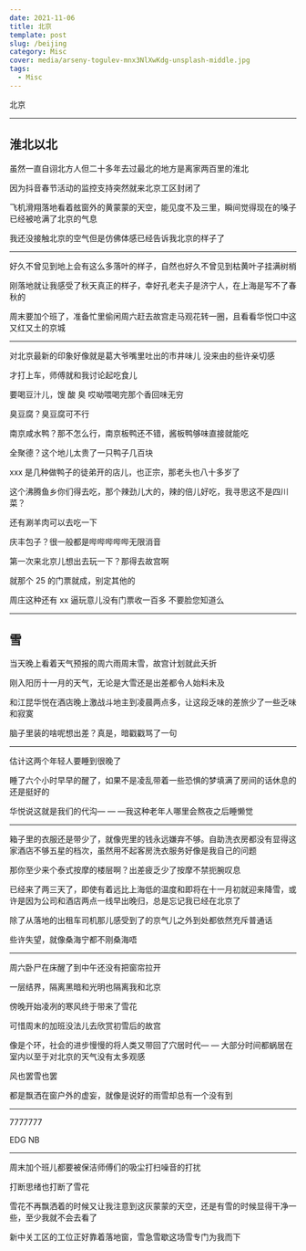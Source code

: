 ```yaml
---
date: 2021-11-06
title: 北京
template: post
slug: /beijing
category: Misc
cover: media/arseny-togulev-mnx3NlXwKdg-unsplash-middle.jpg
tags:
  - Misc
---
```


北京

---

## 淮北以北

虽然一直自诩北方人但二十多年去过最北的地方是离家两百里的淮北

因为抖音春节活动的监控支持突然就来北京工区封闭了

飞机滑翔落地看着舷窗外的黄蒙蒙的天空，能见度不及三里，瞬间觉得现在的嗓子已经被呛满了北京的气息

我还没接触北京的空气但是仿佛体感已经告诉我北京的样子了

---

好久不曾见到地上会有这么多落叶的样子，自然也好久不曾见到枯黄叶子挂满树梢

刚落地就让我感受了秋天真正的样子，幸好孔老夫子是济宁人，在上海是写不了春秋的

周末要加个班了，准备忙里偷闲周六赶去故宫走马观花转一圈，且看看华悦口中这又红又土的京城

---

对北京最新的印象好像就是葛大爷嘴里吐出的市井味儿 没来由的些许亲切感

才打上车，师傅就和我讨论起吃食儿

要喝豆汁儿，馊 酸 臭 哎呦喂喝完那个香回味无穷

臭豆腐？臭豆腐可不行

南京咸水鸭？那不怎么行，南京板鸭还不错，酱板鸭够味直接就能吃

全聚德？这个地儿太贵了一只鸭子几百块

xxx 是几种做鸭子的徒弟开的店儿，也正宗，那老头也八十多岁了

这个沸腾鱼乡你们得去吃，那个辣劲儿大的，辣的倍儿好吃，我寻思这不是四川菜？

还有涮羊肉可以去吃一下

庆丰包子？很一般都是哔哔哔哔哔无限消音

第一次来北京儿想出去玩一下？那得去故宫啊

就那个 25 的门票就成，别定其他的

周庄这种还有 xx 逼玩意儿没有门票收一百多 不要脸您知道么

---

## 雪

当天晚上看着天气预报的周六雨周末雪，故宫计划就此夭折

刚入阳历十一月的天气，无论是大雪还是出差都令人始料未及

和江昆华悦在酒店晚上激战斗地主到凌晨两点多，让这段乏味的差旅少了一些乏味和寂寞

脑子里装的啥呢想出差？真是，暗戳戳骂了一句

---

估计这两个年轻人要睡到很晚了

睡了六个小时早早的醒了，如果不是凌乱带着一些恐惧的梦填满了房间的话休息的还是挺好的

华悦说这就是我们的代沟— — —我这种老年人哪里会熬夜之后睡懒觉

---

箱子里的衣服还是带少了，就像兜里的钱永远嫌弃不够。自助洗衣房都没有显得这家酒店不够五星的档次，虽然用不起客房洗衣服务好像是我自己的问题

那你至少来个泰式按摩的楼层啊？出差疲乏少了按摩不禁扼腕叹息

已经来了两三天了，即使有着远比上海低的温度和即将在十一月初就迎来降雪，或许是因为公司和酒店两点一线早出晚归，总是忘记我已经在北京了

除了从落地的出租车司机那儿感受到了的京气儿之外到处都依然充斥普通话

些许失望，就像桑海宁都不刚桑海唔

---

周六卧尸在床醒了到中午还没有把窗帘拉开

一层结界，隔离黑暗和光明也隔离我和北京

傍晚开始凌冽的寒风终于带来了雪花

可惜周末的加班没法儿去欣赏初雪后的故宫

像是个环，社会的进步慢慢的将人类又带回了穴居时代— — 大部分时间都蜗居在室内以至于对北京的天气没有太多观感

风也罢雪也罢

都是飘洒在窗户外的虚妄，就像是说好的雨雪却总有一个没有到

---

7777777

EDG NB

---

周末加个班儿都要被保洁师傅们的吸尘打扫噪音的打扰

打断思绪也打断了雪花

雪花不再飘洒着的时候又让我注意到这灰蒙蒙的天空，还是有雪的时候显得干净一些，至少我就不会去看了

新中关工区的工位正好靠着落地窗，雪急雪歇这场雪专门为我而下
